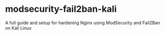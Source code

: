 # modsecurity-fail2ban-kali
A full guide and setup for hardening Nginx using ModSecurity and Fail2Ban on Kali Linux
